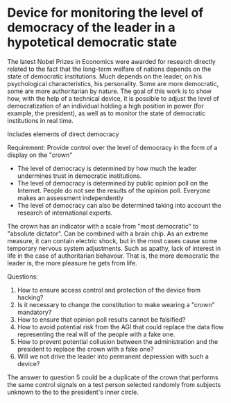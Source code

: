 # Device for monitoring the level of democracy of the leader in a hypotetical democratic state

The latest Nobel Prizes in Economics were awarded for research directly related to the fact that the long-term welfare of nations depends on the state of democratic institutions. Much depends on the leader, on his psychological characteristics, his personality. Some are more democratic, some are more authoritarian by nature. The goal of this work is to show how, with the help of a technical device, it is possible to adjust the level of democratization of an individual holding a high position in power (for example, the president), as well as to monitor the state of democratic institutions in real time.

Includes elements of direct democracy

Requirement: Provide control over the level of democracy in the form of a display on the "crown"

* The level of democracy is determined by how much the leader undermines trust in democratic institutions.
* The level of democracy is determined by public opinion poll on the Internet. People do not see the results of the opinion poll. Everyone makes an assessment independently
* The level of democracy can also be determined taking into account the research of international experts.

The crown has an indicator with a scale from "most democratic" to "absolute dictator".
Can be combined with a brain chip.
As an extreme measure, it can contain electric shock, but in the most cases cause some temporary nervous system adjustments.
Such as apathy, lack of interest in life in the case of authoritarian behavour. That is, the more democratic the leader is, the more pleasure he gets from life.

Questions:
1. How to ensure access control and protection of the device from hacking?
2. Is it necessary to change the constitution to make wearing a "crown" mandatory?
3. How to ensure that opinion poll results cannot be falsified?
4. How to avoid potential risk from the AGI that could replace the data flow representing the real will of the people with a fake one.
5. How to prevent potential collusion between the administration and the president to replace the crown with a fake one?
6. Will we not drive the leader into permanent depression with such a device?

The answer to question 5 could be a duplicate of the crown that performs the same control signals on a test person selected randomly from subjects unknown to the 
to the president's inner circle.

